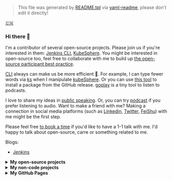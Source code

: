 > This file was generated by [README.tpl](README.tpl) via [yaml-readme](https://github.com/LinuxSuRen/yaml-readme), please don't edit it directly!


[:cn:](about-me.md)

### Hi there 👋

I'm a contributor of several open-source projects. Please join us if you're interested in them: [Jenkins CLI](https://github.com/jenkins-zh/jenkins-cli), [KubeSphere](https://github.com/kubesphere/kubesphere). You might be interested in open-source too, feel free to collaborate with me to build up [the open-source participant best practice](https://github.com/LinuxSuRen/open-source-best-practice).

[CLI](https://github.com/topics/cli) always can make us be more efficient 🚀. For example, I can type fewer words via [ks](https://github.com/kubesphere-sigs/ks) when I manipulate [kubeSphere](https://github.com/kubesphere/kubesphere). Or you can use [this tool](https://github.com/LinuxSuRen/http-downloader/) to install a package from the GitHub release. [goplay](https://github.com/LinuxSuRen/goplay) is a tiny tool to listen to podcasts.

I love to share my ideas in [public speaking](public-speaking/README.md). Or, you can try [podcast](https://github.com/opensource-f2f/episode) if you prefer listening to audio. Want to make a friend with me? Making a connection in social media platforms (such as [Linkedin](https://www.linkedin.com/in/linuxsuren/), [Twitter](https://twitter.com/linuxsuren), [FeiShu](https://www.feishu.cn/invitation/page/add_contact/?token=9aaq265c-5586-46ab-ae57-8b18d7230d03&amp;unique_id=nwpXJcLJFyiytgXFTt-kYQ==)) with me might be the first step.

Please feel free [to book a time](https://calendly.com/linuxsuren) if you'd like to have a 1-1 talk with me. I'd happy to talk about open-source, carre or something related to me.

Blogs:
* [Jenkins](https://www.jenkins.io/blog/authors/linuxsuren/)

<details>
  <summary><b>My open-source projects</b></summary>

| Project | Code Coverage | Version | Download |
|---|---|---|---|
| [yaml-readme](https://github.com/linuxsuren/yaml-readme) | [![codecov](https://codecov.io/gh/LinuxSuRen/yaml-readme/branch/master/graph/badge.svg?token=mnFyeD2IQ7)](https://codecov.io/gh/LinuxSuRen/yaml-readme) | [![GitHub release](https://img.shields.io/github/release/linuxsuren/yaml-readme.svg?label=release)](https://github.com/linuxsuren/yaml-readme/releases/latest) | ![GitHub All Releases](https://img.shields.io/github/downloads/linuxsuren/yaml-readme/total) |
| [Jenkins Go Client](https://github.com/jenkins-zh/jenkins-client/) | [![codecov](https://codecov.io/gh/jenkins-zh/jenkins-client/branch/main/graph/badge.svg?token=8N1vvFPxPm)](https://codecov.io/gh/jenkins-zh/jenkins-client) || |
| [Jenkins CLI](https://github.com/jenkins-zh/jenkins-cli/) | [![codecov](https://codecov.io/gh/jenkins-zh/jenkins-cli/branch/master/graph/badge.svg?token=XS8g2CjdNL)](https://codecov.io/gh/jenkins-zh/jenkins-cli) || ![GitHub All Releases](https://img.shields.io/github/downloads/jenkins-zh/jenkins-cli/total) |
| [Download Tool](https://github.com/LinuxSuRen/http-downloader) | [![codecov](https://codecov.io/gh/LinuxSuRen/http-downloader/branch/master/graph/badge.svg?token=Ntc8z2iEQ2)](https://codecov.io/gh/LinuxSuRen/http-downloader) | [![GitHub release](https://img.shields.io/github/release/linuxsuren/http-downloader.svg?label=release)](https://github.com/linuxsuren/http-downloader/releases/latest) | ![GitHub All Releases](https://img.shields.io/github/downloads/linuxsuren/http-downloader/total) |
| [Unstructured data library](https://github.com/LinuxSuRen/unstructured/) | [![codecov](https://codecov.io/gh/linuxsuren/unstructured/branch/master/graph/badge.svg?token=PM6Purfrkd)](https://codecov.io/gh/linuxsuren/unstructured) |||
| [Data transfer tool](https://github.com/LinuxSuRen/transfer/) | [![codecov](https://codecov.io/gh/linuxsuren/transfer/branch/master/graph/badge.svg?token=PM6Purfrkd)](https://codecov.io/gh/linuxsuren/transfer) | [![GitHub release](https://img.shields.io/github/release/linuxsuren/transfer.svg?label=release)](https://github.com/linuxsuren/transfer/releases/latest) | ![GitHub All Releases](https://img.shields.io/github/downloads/linuxsuren/transfer/total) |
| [gogit](https://github.com/LinuxSuRen/gogit/) | [![codecov](https://codecov.io/gh/linuxsuren/gogit/branch/master/graph/badge.svg?token=PM6Purfrkd)](https://codecov.io/gh/linuxsuren/gogit) | [![GitHub release](https://img.shields.io/github/release/linuxsuren/gogit.svg?label=release)](https://github.com/linuxsuren/gogit/releases/latest) | ![GitHub All Releases](https://img.shields.io/github/downloads/linuxsuren/gogit/total) |
| [gogit](https://github.com/LinuxSuRen/go-ffmpeg/) | [![codecov](https://codecov.io/gh/linuxsuren/go-ffmpeg/branch/master/graph/badge.svg?token=PM6Purfrkd)](https://codecov.io/gh/linuxsuren/go-ffmpeg) | [![GitHub release](https://img.shields.io/github/release/linuxsuren/go-ffmpeg.svg?label=release)](https://github.com/linuxsuren/go-ffmpeg/releases/latest) | ![GitHub All Releases](https://img.shields.io/github/downloads/linuxsuren/go-ffmpeg/total) |
| [gh-dev](https://github.com/LinuxSuRen/gh-dev) ||||
</details>

<details>
  <summary><b>My non-code projects</b></summary>

| Project | Star |
| --- | --- |
| [open-source-best-practice](https://github.com/linuxsuren/open-source-best-practice) | ![GitHub Repo stars](https://img.shields.io/github/stars/linuxsuren/open-source-best-practice?style=social) |
| [awesome-feeds](https://github.com/linuxsuren/awesome-feeds) | ![GitHub Repo stars](https://img.shields.io/github/stars/linuxsuren/awesome-feeds?style=social) |
| [remote-jobs-in-china](https://github.com/linuxsuren/remote-jobs-in-china) | ![GitHub Repo stars](https://img.shields.io/github/stars/linuxsuren/remote-jobs-in-china?style=social) |
| [jenkins-learning-guide](https://github.com/LinuxSuRen/jenkins-learning-guide) | ![GitHub Repo stars](https://img.shields.io/github/stars/linuxsuren/jenkins-learning-guide?style=social) |
| [awesome-swag](https://github.com/LinuxSuRen/awesome-swag) | ![GitHub Repo stars](https://img.shields.io/github/stars/linuxsuren/awesome-swag?style=social) |

</details>

<details>
  <summary><b>My GitHub Pages</b></summary>



</details>

